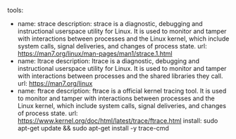 
tools:
  - name: strace
    description: strace is a diagnostic, debugging and instructional userspace utility for Linux. It is used to monitor and tamper with interactions between processes and the Linux kernel, which include system calls, signal deliveries, and changes of process state.
    url: https://man7.org/linux/man-pages/man1/strace.1.html
  - name: ltrace
    description: ltrace is a diagnostic, debugging and instructional userspace utility for Linux. It is used to monitor and tamper with interactions between processes and the shared libraries they call.
    url: https://man7.org/linux
  - name: ftrace
    description: ftrace is a official kernel tracing tool. It is used to monitor and tamper with interactions between processes and the Linux kernel, which include system calls, signal deliveries, and changes of process state.
    url: https://www.kernel.org/doc/html/latest/trace/ftrace.html
    install: sudo apt-get update && sudo apt-get install -y trace-cmd
